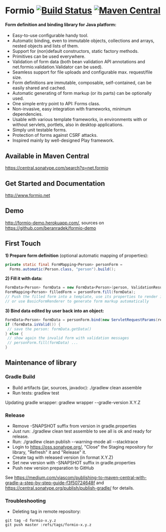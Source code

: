 # Formio  [![Build Status](https://travis-ci.com/beranradek/formio.svg?branch=master)](https://travis-ci.com/beranradek/formio) [![Maven Central](https://maven-badges.herokuapp.com/maven-central/net.formio/formio/badge.svg)](http://search.maven.org/#search%7Cga%7C1%7Cnet.formio)


#### Form definition and binding library for Java platform:
* Easy-to-use configurable handy tool.
* Automatic binding, even to immutable objects, collections and arrays, nested objects and lists of them.
* Support for (non)default constructors, static factory methods.
* Primitives can be used everywhere.
* Validation of form data (both bean validation API annotations and net.formio.validation.Validator can be used).
* Seamless support for file uploads and configurable max. request/file size.
* Form definitions are immutable, composable, self-contained, can be easily shared and cached.
* Automatic generating of form markup (or its parts) can be optionally used.
* One simple entry point to API: Forms class.
* Non-invasive, easy integration with frameworks, minimum dependencies.
* Usable with various template frameworks, in environments with or without servlets, portlets, also in desktop applications.
* Simply unit testable forms.
* Protection of forms against CSRF attacks.
* Inspired mainly by well-designed Play framework.

## Available in Maven Central

https://central.sonatype.com/search?q=net.formio

## Get Started and Documentation

http://www.formio.net

## Demo

http://formio-demo.herokuapp.com/, sources on https://github.com/beranradek/formio-demo

## First Touch

**1) Prepare form definition** (optional automatic mapping of properties):
```java
private static final FormMapping<Person> personForm =
  Forms.automatic(Person.class, "person").build();
```

**2) Fill it with data:**
```java
FormData<Person> formData = new FormData<Person>(person, ValidationResult.empty);
FormMapping<Person> filledForm = personForm.fill(formData);
// Push the filled form into a template, use its properties to render it; 
// or use BasicFormRenderer to generate form markup automatically
```

**3) Bind data edited by user back into an object:**
 ```java
FormData<Person> formData = personForm.bind(new ServletRequestParams(request));
if (formData.isValid()) {
  // save the person: formData.getData()
} else {
  // show again the invalid form with validation messages
  // personForm.fill(formData) ...
}
 ```

## Maintenance of library

### Gradle Build

* Build artifacts (jar, sources, javadoc): ./gradlew clean assemble
* Run tests: gradlew test

Updating gradle wrapper: gradlew wrapper --gradle-version X.Y.Z

### Release

* Remove -SNAPSHOT suffix from version in gradle.properties
* Just run: ./gradlew clean test assemble to see all is ok and ready for release.
* Run: ./gradlew clean publish --warning-mode all --stacktrace
* Login to https://oss.sonatype.org/, "Close" the Staging repository for library, "Refresh" it and "Release" it.
* Create tag with released version (in format X.Y.Z)
* Set new version with -SNAPSHOT suffix in gradle.properties
* Push new version preparation to GitHub

See https://medium.com/viascom/publishing-to-maven-central-with-gradle-a-step-by-step-guide-f3f50724648f
and https://central.sonatype.org/publish/publish-gradle/ for details.  

### Troubleshooting

* Deleting tag in remote repository:

```
git tag -d formio-x.y.z
git push master :refs/tags/formio-x.y.z
```

